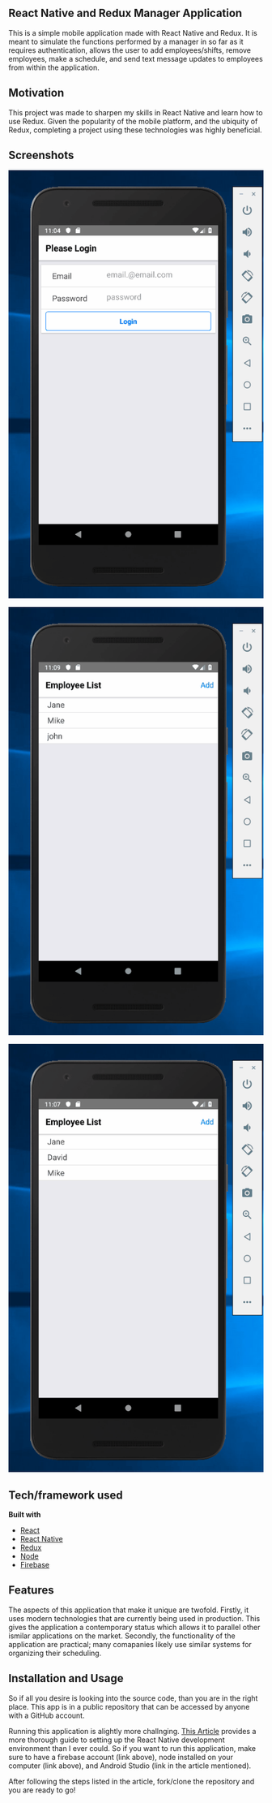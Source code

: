 ## React Native and Redux Manager Application
This is a simple mobile application made with React Native and Redux. It is meant to simulate the functions performed by a manager in so far as it requires authentication, allows the user to add employees/shifts, remove employees, make a schedule, and send text message updates to employees from within the application. 

## Motivation
This project was made to sharpen my skills in React Native and learn how to use Redux. Given the popularity of the mobile platform, and the ubiquity of Redux, completing a project using these technologies was highly beneficial. 

 
## Screenshots
![image](gifs/manager_login.gif)

![image](gifs/manager_changeAndText.gif)

![image](gifs/manager_saveAndfire.gif)


## Tech/framework used

<b>Built with</b>
- [React](https://reactjs.org/)
- [React Native](https://facebook.github.io/react-native/)
- [Redux](https://nodejs.org/en/)
- [Node](https://redux.js.org/)
- [Firebase](https://firebase.google.com/?gclid=CjwKCAiAu_LgBRBdEiwAkovNsHlQPY70DcCREV4VL-Xfnr8vQUxI0JF5d5atsvVEJeYzVIkW43-iBBoCumMQAvD_BwE)


## Features
The aspects of this application that make it unique are twofold. Firstly, it uses modern technologies that are currently being used in production. This gives the application a contemporary status which allows it to parallel other ismilar applications on the market. Secondly, the functionality of the application are practical; many comapanies likely use similar systems for organizing their scheduling. 


## Installation and Usage
So if all you desire is looking into the source code, than you are in the right place. This app is in a public repository that can be accessed by anyone with a GitHub account. 

Running this application is alightly more challnging. [This Article](https://codeburst.io/setting-up-development-environment-using-react-native-on-windows-dd240e69f776) provides a more thorough guide to setting up the React Native development environment than I ever could. So if you want to run this application, make sure to have a firebase account (link above), node installed on your computer (link above), and Android Studio (link in the article mentioned). 

After following the steps listed in the article, fork/clone the repository and you are ready to go!

